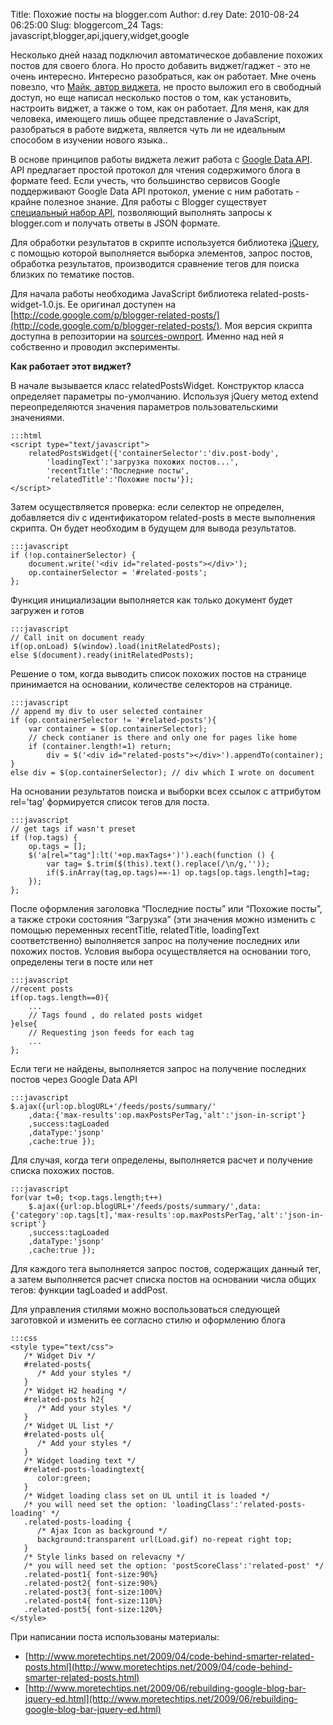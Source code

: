Title: Похожие посты на blogger.com
Author: d.rey
Date: 2010-08-24 06:25:00
Slug: bloggercom_24
Tags: javascript,blogger,api,jquery,widget,google

Несколько дней назад подключил автоматическое добавление похожих постов для своего блога. Но просто добавить виджет/гаджет - это не очень интересно. Интересно разобраться, как он работает. Мне очень повезло, что [Майк, автор виджета](http://www.moretechtips.net/), не просто выложил его в свободный доступ, но еще написал несколько постов о том, как установить, настроить виджет, а также о том, как он работает. Для меня, как для человека, имеющего лишь общее представление о JavaScript, разобраться в работе виджета, является чуть ли не идеальным способом в изучении нового языка..

В основе принципов работы виджета лежит работа с [Google Data API](http://code.google.com/apis/gdata/http://code.google.com/apis/gdata/). API предлагает простой протокол для чтения содержимого блога в формате feed. Если учесть, что большинство сервисов Google поддерживают Google Data API протокол, умение с ним работать - крайне полезное знание. Для работы с Blogger существует [специальный набор API](http://code.google.com/apis/gdata/docs/2.0/reference.html), позволяющий выполнять запросы к blogger.com и получать ответы в JSON формате.

Для обработки результатов в скрипте используется библиотека [jQuery](http://jquery.com/), с помощью которой выполняется выборка элементов, запрос постов, обработка результатов, производится сравнение тегов для поиска близких по тематике постов.

Для начала работы необходима JavaScript библиотека related-posts-widget-1.0.js. Ее оригинал доступен на [http://code.google.com/p/blogger-related-posts/](http://code.google.com/p/blogger-related-posts/). Моя версия скрипта доступна в репозитории на [sources-ownport](http://sources-ownport.googlecode.com/files/related-posts-widget-1.0.js). Именно над ней я собственно и проводил эксперименты.

**Как работает этот виджет?** 

В начале вызывается класс relatedPostsWidget. Конструктор класса определяет параметры по-умолчанию. Используя  jQuery метод extend  переопределяются значения параметров пользовательскими значениями. 

    :::html
    <script type="text/javascript">
        relatedPostsWidget({'containerSelector':'div.post-body', 
            'loadingText':'загрузка похожих постов...',
            'recentTitle':'Поcледние посты',
            'relatedTitle':'Похожие посты'}); 
    </script>

Затем осуществляется проверка: если  селектор не определен, добавляется div c идентификатором related-posts в месте выполнения скрипта. Он будет необходим в будущем для вывода результатов. 

    :::javascript
    if (!op.containerSelector) {
        document.write('<div id="related-posts"></div>');
        op.containerSelector = '#related-posts';
    };

Функция инициализации выполняется как только документ будет загружен и готов 

    :::javascript
    // Call init on document ready
    if(op.onLoad) $(window).load(initRelatedPosts);
    else $(document).ready(initRelatedPosts);

Решение о том, когда выводить список похожих постов на странице принимается на основании, количестве селекторов на странице. 

    :::javascript
    // append my div to user selected container 
    if (op.containerSelector != '#related-posts'){
        var container = $(op.containerSelector);
        // check contianer is there and only one for pages like home
        if (container.length!=1) return;
            div = $('<div id="related-posts"></div>').appendTo(container);
    }
    else div = $(op.containerSelector); // div which I wrote on document 

На основании результатов поиска и выборки всех ссылок с аттрибутом rel=’tag’ формируется список тегов для поста.

    :::javascript
    // get tags if wasn't preset
    if (!op.tags) {
        op.tags = [];
        $('a[rel="tag"]:lt('+op.maxTags+')').each(function () {
            var tag= $.trim($(this).text().replace(/\n/g,''));
            if($.inArray(tag,op.tags)==-1) op.tags[op.tags.length]=tag;
        });
    };

После оформления заголовка “Последние посты” или “Похожие посты”, а также строки состояния “Загрузка” (эти значения можно изменить с помощью переменных recentTitle, relatedTitle, loadingText соответственно) выполняется запрос на получение последних или похожих постов. Условия выбора осуществляется на основании того, определены теги в посте или нет 

    :::javascript
    //recent posts
    if(op.tags.length==0){
        ...
        // Tags found , do related posts widget
    }else{
        // Requesting json feeds for each tag    
        ...
    };

Если теги не найдены, выполняется запрос на получение последних постов через Google Data API 

    :::javascript
    $.ajax({url:op.blogURL+'/feeds/posts/summary/'
        ,data:{'max-results':op.maxPostsPerTag,'alt':'json-in-script'}
        ,success:tagLoaded
        ,dataType:'jsonp'
        ,cache:true });

Для случая, когда теги определены,  выполняется расчет и получение списка похожих постов. 

    :::javascript
    for(var t=0; t<op.tags.length;t++) 
        $.ajax({url:op.blogURL+'/feeds/posts/summary/',data:{'category':op.tags[t],'max-results':op.maxPostsPerTag,'alt':'json-in-script'}
        ,success:tagLoaded
        ,dataType:'jsonp'
        ,cache:true });

Для каждого тега выполняется запрос постов, содержащих данный тег, а затем выполняется расчет списка постов на основании числа общих тегов: функции tagLoaded и addPost.

Для управления стилями можно воспользоваться следующей заготовкой и изменить ее согласно стилю и оформлению блога

    :::css
    <style type="text/css">
       /* Widget Div */
       #related-posts{
          /* Add your styles */
       }
       /* Widget H2 heading */
       #related-posts h2{
          /* Add your styles */
       }
       /* Widget UL list */
       #related-posts ul{
          /* Add your styles */
       }
       /* Widget loading text */
       #related-posts-loadingtext{
          color:green;
       }
       /* Widget loading class set on UL until it is loaded */
       /* you will need set the option: 'loadingClass':'related-posts-loading' */
       .related-posts-loading {
          /* Ajax Icon as background */
          background:transparent url(Load.gif) no-repeat right top;
       }
       /* Style links based on relevacny */
       /* you will need set the option: 'postScoreClass':'related-post' */
       .related-post1{ font-size:90%}
       .related-post2{ font-size:90%}
       .related-post3{ font-size:100%}
       .related-post4{ font-size:110%}
       .related-post5{ font-size:120%}
    </style>

При написании поста использованы материалы:

- [http://www.moretechtips.net/2009/04/code-behind-smarter-related-posts.html](http://www.moretechtips.net/2009/04/code-behind-smarter-related-posts.html)
- [http://www.moretechtips.net/2009/06/rebuilding-google-blog-bar-jquery-ed.html](http://www.moretechtips.net/2009/06/rebuilding-google-blog-bar-jquery-ed.html)

